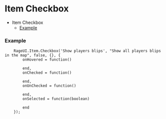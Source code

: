 # Item Checkbox

- Item Checkbox
    - [Example](#example)

<a name="example"></a>
### Example
    
        RageUI.Item.Checkbox('Show players blips', "Show all players blips in the map", false, {}, {
            onHovered = function()

            end,
            onChecked = function()

            end,
            onUnChecked = function()
               
            end,
            onSelected = function(boolean)
               
            end
        });
